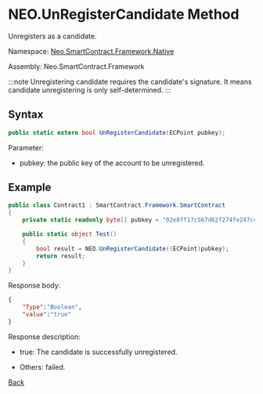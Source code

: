 # NEO.UnRegisterCandidate Method

Unregisters as a candidate.

Namespace: [Neo.SmartContract.Framework.Native](../index.md)

Assembly: Neo.SmartContract.Framework

:::note
Unregistering candidate requires the candidate's signature. It means candidate unregistering is only self-determined. 
:::

## Syntax

```cs
public static extern bool UnRegisterCandidate(ECPoint pubkey);
```

Parameter:

- pubkey: the public key of the account to be unregistered.

## Example

```cs
public class Contract1 : SmartContract.Framework.SmartContract
{
    private static readonly byte[] pubkey = "02e8ff17c567d62f274fe247cc884a2a6cd3b8fd0d779a8c5856289a560accacb4".HexToBytes();

    public static object Test()
    {
        bool result = NEO.UnRegisterCandidate((ECPoint)pubkey);
        return result;
    }
}
```

Response body:

```json
{
    "Type":"Boolean",
    "value":"true"
}
```

Response description:

- true: The candidate is successfully unregistered.

- Others: failed.

[Back](index.md)
